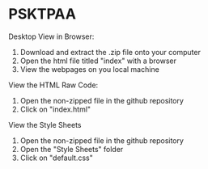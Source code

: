 # PSKTPAA

Desktop View in Browser:
1. Download and extract the .zip file onto your computer
2. Open the html file titled "index" with a browser
3. View the webpages on you local machine

View the HTML Raw Code:
1. Open the non-zipped file in the github repository
2. Click on "index.html"

View the Style Sheets
1. Open the non-zipped file in the github repository
2. Open the "Style Sheets" folder
3. Click on "default.css"
